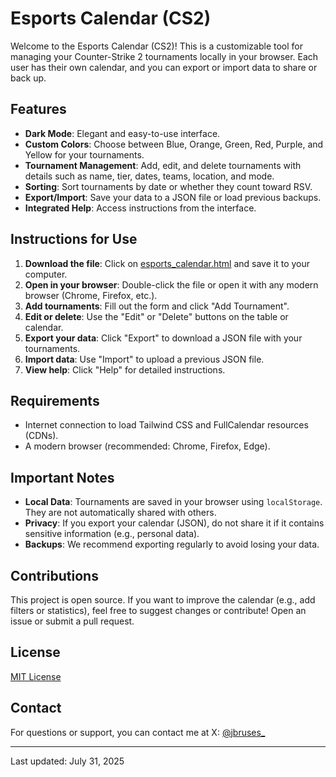 # Esports Calendar (CS2)

Welcome to the Esports Calendar (CS2)! This is a customizable tool for managing your Counter-Strike 2 tournaments locally in your browser. Each user has their own calendar, and you can export or import data to share or back up.

## Features
- **Dark Mode**: Elegant and easy-to-use interface.
- **Custom Colors**: Choose between Blue, Orange, Green, Red, Purple, and Yellow for your tournaments.
- **Tournament Management**: Add, edit, and delete tournaments with details such as name, tier, dates, teams, location, and mode.
- **Sorting**: Sort tournaments by date or whether they count toward RSV.
- **Export/Import**: Save your data to a JSON file or load previous backups.
- **Integrated Help**: Access instructions from the interface.

## Instructions for Use
1. **Download the file**: Click on [esports_calendar.html](esports_calendar.html) and save it to your computer.
2. **Open in your browser**: Double-click the file or open it with any modern browser (Chrome, Firefox, etc.).
3. **Add tournaments**: Fill out the form and click "Add Tournament".
4. **Edit or delete**: Use the "Edit" or "Delete" buttons on the table or calendar.
5. **Export your data**: Click "Export" to download a JSON file with your tournaments.
6. **Import data**: Use "Import" to upload a previous JSON file.
7. **View help**: Click "Help" for detailed instructions.

## Requirements
- Internet connection to load Tailwind CSS and FullCalendar resources (CDNs).
- A modern browser (recommended: Chrome, Firefox, Edge).

## Important Notes
- **Local Data**: Tournaments are saved in your browser using `localStorage`. They are not automatically shared with others.
- **Privacy**: If you export your calendar (JSON), do not share it if it contains sensitive information (e.g., personal data).
- **Backups**: We recommend exporting regularly to avoid losing your data.

## Contributions
This project is open source. If you want to improve the calendar (e.g., add filters or statistics), feel free to suggest changes or contribute! Open an issue or submit a pull request.

## License
[MIT License](LICENSE)

## Contact
For questions or support, you can contact me at X: [@jbruses_](https://x.com/jbruses_)

---
Last updated: July 31, 2025
